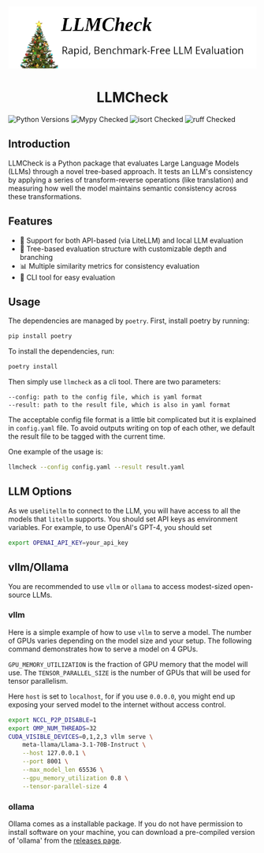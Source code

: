 ![llmcheck](./llmcheck.png)

<h1 align="center">LLMCheck</h1>

![Python Versions](https://img.shields.io/badge/Supported%20Python-3.8--3.11-blue)
![Mypy Checked](https://img.shields.io/badge/Mypy-Checked-brightgreen)
![isort Checked](https://img.shields.io/badge/isort-Checked-brightgreen)
![ruff Checked](https://img.shields.io/badge/ruff-Checked-brightgreen)

## Introduction

LLMCheck is a Python package that evaluates Large Language Models (LLMs) through a novel tree-based approach. It tests an LLM's consistency by applying a series of transform-reverse operations (like translation) and measuring how well the model maintains semantic consistency across these transformations.

## Features

- 🤖 Support for both API-based (via LiteLLM) and local LLM evaluation
- 🌲 Tree-based evaluation structure with customizable depth and branching
- 📊 Multiple similarity metrics for consistency evaluation
- 🧰 CLI tool for easy evaluation

## Usage

The dependencies are managed by `poetry`. First, install poetry by running:

```bash
pip install poetry
```

To install the dependencies, run:

```bash
poetry install
```

Then simply use ```llmcheck``` as a cli tool. There are two parameters:

```
--config: path to the config file, which is yaml format
--result: path to the result file, which is also in yaml format
```

The acceptable config file format is a little bit complicated but it is explained in ```config.yaml``` file. To avoid outputs writing on top of each other, we default the result file to be tagged with the current time.

One example of the usage is:

```bash
llmcheck --config config.yaml --result result.yaml
```

## LLM Options

As we use`litellm` to connect to the LLM, you will have access to all the models that `litellm` supports. You should set API keys as environment variables. For example, to use OpenAI's GPT-4, you should set

```bash
export OPENAI_API_KEY=your_api_key
```

## vllm/Ollama

You are recommended to use `vllm` or `ollama` to access modest-sized open-source LLMs. 

### vllm

Here is a simple example of how to use `vllm` to serve a model. The number of GPUs varies depending on the model size and your setup. The following command demonstrates how to serve a model on 4 GPUs. 

`GPU_MEMORY_UTILIZATION` is the fraction of GPU memory that the model will use. The `TENSOR_PARALLEL_SIZE` is the number of GPUs that will be used for tensor parallelism.

Here `host` is set to `localhost`, for if you use `0.0.0.0`, you might end up exposing your served model to the internet without access control.

```bash
export NCCL_P2P_DISABLE=1
export OMP_NUM_THREADS=32
CUDA_VISIBLE_DEVICES=0,1,2,3 vllm serve \
    meta-llama/Llama-3.1-70B-Instruct \
    --host 127.0.0.1 \
    --port 8001 \
    --max_model_len 65536 \
    --gpu_memory_utilization 0.8 \
    --tensor-parallel-size 4
```

### ollama

Ollama comes as a installable package. If you do not have permission to install software on your machine, you can download a pre-compiled version of 'ollama' from the [releases page](https://github.com/ollama/ollama/releases).
